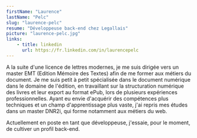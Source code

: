 ```yaml
---
firstName: "Laurence"
lastName: "Pelc"
slug: "laurence-pelc"
resume: "Développeuse back-end chez Legallais"
picture: "laurence-pelc.jpg"
links:
    - title: linkedin
      url: https://fr.linkedin.com/in/laurencepelc
---
```


A la suite d'une licence de lettres modernes, je me suis dirigée vers un master EMT (Edition Mémoire des Textes) afin de me former aux métiers du document. Je me suis petit à petit spécialisée dans le document numérique dans le domaine de l'édition, en travaillant sur la structuration numérique des livres et leur export au format ePub, lors de plusieurs expériences professionnelles.
Ayant eu envie d'acquérir des compétences plus techniques et un champ d'apprentissage plus vaste, j'ai repris mes études dans un master DNR2i, qui forme notamment aux métiers du web.

Actuellement en poste en tant que développeuse, j'essaie, pour le moment, de cultiver un profil back-end.
